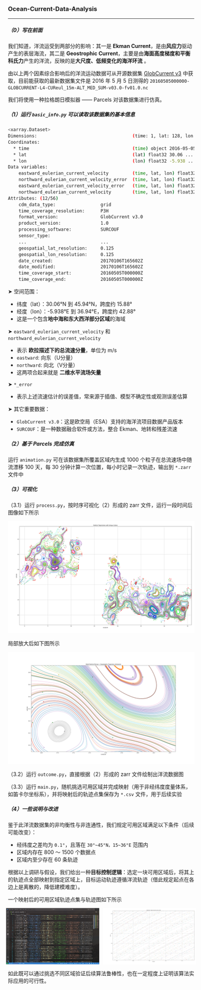 ### Ocean-Current-Data-Analysis

---

##### （0）写在前面

我们知道，洋流运受到两部分的影响：其一是 **Ekman Current**，是由**风应力**驱动产生的表层海流，其二是 **Geostrophic Current**，主要是由**海面高度梯度和平衡科氏力**产生的洋流，反映的是**大尺度、低频变化的海洋环流** 。

由以上两个因素综合影响后的洋流运动数据可从开源数据集 [GlobCurrent v3](ftp://eftp.ifremer.fr/) 中获取，目前能获取的最新数据集文件是 2016 年 5 月 5 日测得的 `20160505000000-GLOBCURRENT-L4-CUReul_15m-ALT_MED_SUM-v03.0-fv01.0.nc` 

我们将使用一种拉格朗日模拟器 —— Parcels 对该数据集进行仿真。



##### （1）运行 `basic_info.py` 可以读取该数据集的基本信息

```bash
<xarray.Dataset>
Dimensions:                                    (time: 1, lat: 128, lon: 344)
Coordinates:
  * time                                       (time) object 2016-05-05 00:00:00
  * lat                                        (lat) float32 30.06 ... 45.94
  * lon                                        (lon) float32 -5.938 ... 36.94
Data variables:
    eastward_eulerian_current_velocity         (time, lat, lon) float32 ...
    northward_eulerian_current_velocity_error  (time, lat, lon) float32 ...
    eastward_eulerian_current_velocity_error   (time, lat, lon) float32 ...
    northward_eulerian_current_velocity        (time, lat, lon) float32 ...
Attributes: (12/56)
    cdm_data_type:                 grid
    time_coverage_resolution:      P3H
    format_version:                GlobCurrent v3.0
    product_version:               1.0
    processing_software:           SURCOUF
    sensor_type:                   
    ...                            ...
    geospatial_lat_resolution:     0.125
    geospatial_lon_resolution:     0.125
    date_created:                  20170106T165602Z
    date_modified:                 20170106T165602Z
    time_coverage_start:           20160505T000000Z
    time_coverage_end:             20160505T000000Z
```

➤ 空间范围：

- 纬度（lat）：30.06°N 到 45.94°N，跨度约 15.88°
- 经度（lon）：-5.938°E 到 36.94°E，跨度约 42.88°
- 这是一个包含**地中海和东大西洋部分区域**的海域

➤ `eastward_eulerian_current_velocity` 和 `northward_eulerian_current_velocity`

- 表示 **欧拉描述下的总流速分量**，单位为 m/s
- `eastward`: 向东（U分量）
- `northward`: 向北（V分量）
- 这两项合起来就是 **二维水平流场矢量**

➤ `*_error`

- 表示上述流速估计的误差值，常来源于插值、模型不确定性或观测误差估算

➤ 其它重要数据：

- `GlobCurrent v3.0`：这是欧空局（ESA）支持的海洋流项目数据产品版本
- `SURCOUF`：是一种数据融合软件或方法，整合 Ekman、地转和残差流速



##### （2）基于 Parcels 完成仿真

运行 `animation.py` 可在该数据集所覆盖区域内生成 1000 个粒子在总流速场中随流漂移 100 天，每 30 分钟计算一次位置，每小时记录一次轨迹，输出到 `*.zarr` 文件中



##### （3）可视化

（3.1）运行 `process.py`，按时序可视化（2）形成的 zarr 文件，运行一段时间后图像如下所示

![current](img/current.png)

局部放大后如下图所示

![zoom_in](img/zoom_in.png)

（3.2）运行 `outcome.py`，直接根据（2）形成的 zarr 文件绘制出洋流数据图

（3.3）运行 `main.py`，随机挑选可用区域并完成映射（用于非经纬度度量体系，如笛卡尔坐标系），并将映射后的轨迹点集保存为 `*.csv` 文件，用于后续实验



##### （4）一些说明与改进

鉴于此洋流数据集的非均衡性与非连通性，我们规定可用区域满足以下条件（后续可能改变）：

* 经纬度之差均为 `0.1°`，且落在 `30°~45°N，15~36°E` 范围内
* 区域内存在 800 ～ 1500 个数据点
* 区域内至少存在 60 条轨迹

根据以上调研与假设，我们给出一种**目标控制逻辑**：选定一块可用区域后，将其上的轨迹点全部映射到指定区域上，目标运动轨迹遵循洋流轨迹（借此规定起点在各边上是离散的，降低建模难度）。

一个映射后的可用区域轨迹点集与轨迹图如下所示

<div style="display: flex; justify-content: center; gap: 10px;">
    <img src="img/dots.jpg" style="width: 50%;">
    <img src="img/lines.png" style="width: 50%;">
</div>

如此既可以通过挑选不同区域验证后续算法鲁棒性，也在一定程度上证明该算法实际应用的可行性。

